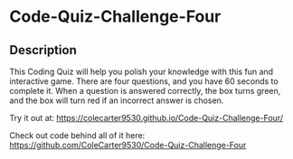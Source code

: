 # Code-Quiz-Challenge-Four

## Description
This Coding Quiz will help you polish your knowledge with this fun and interactive game.  There are four questions, and you have 60 seconds to complete it.  When a question is answered correctly, the box turns green, and the box will turn red if an incorrect answer is chosen. 

Try it out at:
https://colecarter9530.github.io/Code-Quiz-Challenge-Four/

Check out code behind all of it here:
https://github.com/ColeCarter9530/Code-Quiz-Challenge-Four

